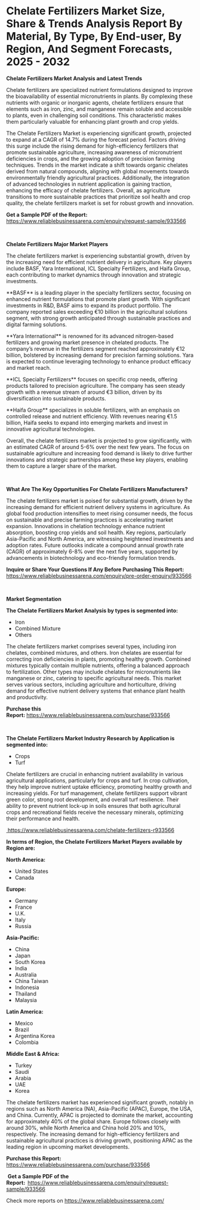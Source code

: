 <p><h1>Chelate Fertilizers Market Size, Share & Trends Analysis Report By Material, By Type, By End-user, By Region, And Segment Forecasts, 2025 - 2032</h1></p><p><strong>Chelate Fertilizers Market Analysis and Latest Trends</strong></p>
<p><p>Chelate fertilizers are specialized nutrient formulations designed to improve the bioavailability of essential micronutrients in plants. By complexing these nutrients with organic or inorganic agents, chelate fertilizers ensure that elements such as iron, zinc, and manganese remain soluble and accessible to plants, even in challenging soil conditions. This characteristic makes them particularly valuable for enhancing plant growth and crop yields.</p><p>The Chelate Fertilizers Market is experiencing significant growth, projected to expand at a CAGR of 14.7% during the forecast period. Factors driving this surge include the rising demand for high-efficiency fertilizers that promote sustainable agriculture, increasing awareness of micronutrient deficiencies in crops, and the growing adoption of precision farming techniques. Trends in the market indicate a shift towards organic chelates derived from natural compounds, aligning with global movements towards environmentally friendly agricultural practices. Additionally, the integration of advanced technologies in nutrient application is gaining traction, enhancing the efficacy of chelate fertilizers. Overall, as agriculture transitions to more sustainable practices that prioritize soil health and crop quality, the chelate fertilizers market is set for robust growth and innovation.</p></p>
<p><strong>Get a Sample PDF of the Report:&nbsp;</strong> <a href="https://www.reliablebusinessarena.com/enquiry/request-sample/933566?utm_campaign=2982&utm_medium=2&utm_source=Github&utm_content=ia&utm_term=02042025&utm_id=chelate-fertilizers">https://www.reliablebusinessarena.com/enquiry/request-sample/933566</a></p>
<p>&nbsp;</p>
<p><strong>Chelate Fertilizers Major Market Players</strong></p>
<p><p>The chelate fertilizers market is experiencing substantial growth, driven by the increasing need for efficient nutrient delivery in agriculture. Key players include BASF, Yara International, ICL Specialty Fertilizers, and Haifa Group, each contributing to market dynamics through innovation and strategic investments.</p><p>**BASF** is a leading player in the specialty fertilizers sector, focusing on enhanced nutrient formulations that promote plant growth. With significant investments in R&D, BASF aims to expand its product portfolio. The company reported sales exceeding €10 billion in the agricultural solutions segment, with strong growth anticipated through sustainable practices and digital farming solutions.</p><p>**Yara International** is renowned for its advanced nitrogen-based fertilizers and growing market presence in chelated products. The company’s revenue in the fertilizers segment reached approximately €12 billion, bolstered by increasing demand for precision farming solutions. Yara is expected to continue leveraging technology to enhance product efficacy and market reach.</p><p>**ICL Specialty Fertilizers** focuses on specific crop needs, offering products tailored to precision agriculture. The company has seen steady growth with a revenue stream of around €3 billion, driven by its diversification into sustainable products.</p><p>**Haifa Group** specializes in soluble fertilizers, with an emphasis on controlled release and nutrient efficiency. With revenues nearing €1.5 billion, Haifa seeks to expand into emerging markets and invest in innovative agricultural technologies.</p><p>Overall, the chelate fertilizers market is projected to grow significantly, with an estimated CAGR of around 5-6% over the next few years. The focus on sustainable agriculture and increasing food demand is likely to drive further innovations and strategic partnerships among these key players, enabling them to capture a larger share of the market.</p></p>
<p>&nbsp;</p>
<p><strong>What Are The Key Opportunities For Chelate Fertilizers Manufacturers?</strong></p>
<p><p>The chelate fertilizers market is poised for substantial growth, driven by the increasing demand for efficient nutrient delivery systems in agriculture. As global food production intensifies to meet rising consumer needs, the focus on sustainable and precise farming practices is accelerating market expansion. Innovations in chelation technology enhance nutrient absorption, boosting crop yields and soil health. Key regions, particularly Asia-Pacific and North America, are witnessing heightened investments and adoption rates. Future outlooks indicate a compound annual growth rate (CAGR) of approximately 6-8% over the next five years, supported by advancements in biotechnology and eco-friendly formulation trends.</p></p>
<p><strong>Inquire or Share Your Questions If Any Before Purchasing This Report:</strong> <a href="https://www.reliablebusinessarena.com/enquiry/pre-order-enquiry/933566?utm_campaign=2982&utm_medium=2&utm_source=Github&utm_content=ia&utm_term=02042025&utm_id=chelate-fertilizers">https://www.reliablebusinessarena.com/enquiry/pre-order-enquiry/933566</a></p>
<p>&nbsp;</p>
<p><strong>Market Segmentation</strong></p>
<p><strong>The Chelate Fertilizers Market Analysis by types is segmented into:</strong></p>
<p><ul><li>Iron</li><li>Combined Mixture</li><li>Others</li></ul></p>
<p><p>The chelate fertilizers market comprises several types, including iron chelates, combined mixtures, and others. Iron chelates are essential for correcting iron deficiencies in plants, promoting healthy growth. Combined mixtures typically contain multiple nutrients, offering a balanced approach to fertilization. Other types may include chelates for micronutrients like manganese or zinc, catering to specific agricultural needs. This market serves various sectors, including agriculture and horticulture, driving demand for effective nutrient delivery systems that enhance plant health and productivity.</p></p>
<p><strong>Purchase this Report:&nbsp;</strong><a href="https://www.reliablebusinessarena.com/purchase/933566?utm_campaign=2982&utm_medium=2&utm_source=Github&utm_content=ia&utm_term=02042025&utm_id=chelate-fertilizers">https://www.reliablebusinessarena.com/purchase/933566</a></p>
<p>&nbsp;</p>
<p><strong>The Chelate Fertilizers Market Industry Research by Application is segmented into:</strong></p>
<p><ul><li>Crops</li><li>Turf</li></ul></p>
<p><p>Chelate fertilizers are crucial in enhancing nutrient availability in various agricultural applications, particularly for crops and turf. In crop cultivation, they help improve nutrient uptake efficiency, promoting healthy growth and increasing yields. For turf management, chelate fertilizers support vibrant green color, strong root development, and overall turf resilience. Their ability to prevent nutrient lock-up in soils ensures that both agricultural crops and recreational fields receive the necessary minerals, optimizing their performance and health.</p></p>
<p><a href="https://www.reliablebusinessarena.com/chelate-fertilizers-r933566?utm_campaign=2982&utm_medium=2&utm_source=Github&utm_content=ia&utm_term=02042025&utm_id=chelate-fertilizers">&nbsp;https://www.reliablebusinessarena.com/chelate-fertilizers-r933566</a></p>
<p><strong>In terms of Region, the Chelate Fertilizers Market Players available by Region are:</strong></p>
<p>
    <p> <strong> North America: </strong>
        <ul>
            <li>United States</li>
            <li>Canada</li>
        </ul>
        </p> 
    <p> <strong> Europe: </strong>
        <ul>
            <li>Germany</li>
            <li>France</li>
            <li>U.K.</li>
            <li>Italy</li>
            <li>Russia</li>
        </ul>
        </p> 
    <p> <strong> Asia-Pacific: </strong>
        <ul>
            <li>China</li>
            <li>Japan</li>
            <li>South Korea</li>
            <li>India</li>
            <li>Australia</li>
            <li>China Taiwan</li>
            <li>Indonesia</li>
            <li>Thailand</li>
            <li>Malaysia</li>
        </ul>
        </p> 
    <p> <strong> Latin America: </strong>
        <ul>
            <li>Mexico</li>
            <li>Brazil</li>
            <li>Argentina Korea</li>
            <li>Colombia</li>
        </ul>
        </p> 
    <p> <strong> Middle East & Africa: </strong>
        <ul>
            <li>Turkey</li>
            <li>Saudi</li>
            <li>Arabia</li>
            <li>UAE</li>
            <li>Korea</li>
        </ul>
    </p>
    </p>
<p><p>The chelate fertilizers market has experienced significant growth, notably in regions such as North America (NA), Asia-Pacific (APAC), Europe, the USA, and China. Currently, APAC is projected to dominate the market, accounting for approximately 40% of the global share. Europe follows closely with around 30%, while North America and China hold 20% and 10%, respectively. The increasing demand for high-efficiency fertilizers and sustainable agricultural practices is driving growth, positioning APAC as the leading region in upcoming market developments.</p></p>
<p><strong>Purchase this Report: </strong><a href="https://www.reliablebusinessarena.com/purchase/933566?utm_campaign=2982&utm_medium=2&utm_source=Github&utm_content=ia&utm_term=02042025&utm_id=chelate-fertilizers">https://www.reliablebusinessarena.com/purchase/933566</a></p>
<p>&nbsp;<strong>Get a Sample PDF of the Report:&nbsp;&nbsp;</strong><a href="https://www.reliablebusinessarena.com/enquiry/request-sample/933566?utm_campaign=2982&utm_medium=2&utm_source=Github&utm_content=ia&utm_term=02042025&utm_id=chelate-fertilizers">https://www.reliablebusinessarena.com/enquiry/request-sample/933566</a></p>
<p><strong></strong></p>
<p>Check more reports on <a href="https://www.reliablebusinessarena.com/?utm_campaign=2982&utm_medium=2&utm_source=Github&utm_content=ia&utm_term=02042025&utm_id=chelate-fertilizers">https://www.reliablebusinessarena.com/</a></p>